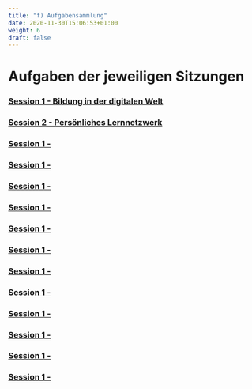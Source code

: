 ```yaml
---
title: "f) Aufgabensammlung"
date: 2020-11-30T15:06:53+01:00
weight: 6
draft: false
---
```


# Aufgaben der jeweiligen Sitzungen

### [Session 1 - Bildung in der digitalen Welt](https://lehrerbildung.github.io/Session1_Aufgaben)

### [Session 2 - Persönliches Lernnetzwerk](https://lehrerbildung.github.io/4_die_sitzungen/f_aufgaben/Session2_Aufgaben)
### [Session 1 - ](https://lehrerbildung.github.io/6_nachnutzung/Session1_Aufgaben)
### [Session 1 - ](https://lehrerbildung.github.io/6_nachnutzung/Session_Aufgaben)
### [Session 1 - ](https://lehrerbildung.github.io/6_nachnutzung/Session1_Aufgaben)
### [Session 1 - ](https://lehrerbildung.github.io/6_nachnutzung/Session1_Aufgaben)
### [Session 1 - ](https://lehrerbildung.github.io/6_nachnutzung/Session1_Aufgaben)
### [Session 1 - ](https://lehrerbildung.github.io/6_nachnutzung/Session1_Aufgaben)
### [Session 1 - ](https://lehrerbildung.github.io/6_nachnutzung/Session1_Aufgaben)
### [Session 1 - ](https://lehrerbildung.github.io/6_nachnutzung/Session1_Aufgaben)
### [Session 1 - ](https://lehrerbildung.github.io/6_nachnutzung/Session1_Aufgaben)
### [Session 1 - ](https://lehrerbildung.github.io/6_nachnutzung/Session1_Aufgaben)
### [Session 1 - ](https://lehrerbildung.github.io/6_nachnutzung/Session1_Aufgaben)
### [Session 1 - ](https://lehrerbildung.github.io/6_nachnutzung/Session1_Aufgaben)
